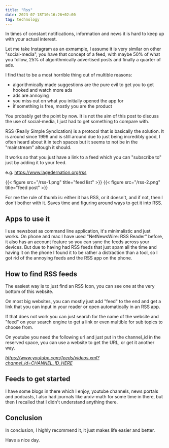 ```yaml
---
title: "Rss"
date: 2023-07-18T10:16:26+02:00
tag: technology
---
```


In times of constant notifications, information and news it is hard to
keep up with your actual interest.

Let me take Instagram as an exmample, I assume it is very similar on
other "social-media", you have that concept of a feed, with maybe 50%
of what you follow, 25% of algorithmically advertised posts and finally
a quarter of ads.

I find that to be a most horrible thing out of multible reasons:
-   algorithmically made suggestions are the pure evil to get you to get hooked and watch more ads
-   ads are annoying
-   you miss out on what you initially opened the app for
-   if something is free, mostly you are the product

You probably get the point by now. It is not the aim of this post to
discuss the use of social-media, I just had to get something to compare
with.

RSS (Really Simple Syndication) is a protocol that is basically the
solution. It is around since 1999 and is still around due to just being
incredibly good, I often heard about it in tech spaces but it seems to
not be in the "mainstream" altough it should.

It works so that you just have a link to a feed which you can
"subscribe to" just by adding it to your feed.

e.g. https://www.lagedernation.org/rss

{{< figure src="/rss-1.png" title="feed list" >}} 
{{< figure src="/rss-2.png" title="feed post" >}}

For me the rule of thumb is: either it has RSS, or it doesn't, and if
not, then I don't bother with it.
Saves time and figuring around ways to get it into RSS.

## Apps to use it
I use newsboat as command line application, it's minimalistic and just works.
On phone and mac I have used "NetNewsWire: RSS Reader" before,
it also has an account feature so you can sync the feeds across your
devices. But due to having had RSS feeds that just spam all the time and
having it on the phone I found it to be rather a distraction than a
tool, so I got rid of the annoying feeds and the RSS app on the phone.

## How to find RSS feeds
The easiest way is to just find an RSS Icon, you can see one at the very bottom of this website.

On most big websites, you can mostly just add "feed" to the end and
get a link that you can input in your reader or open automatically in an
RSS app.

If that does not work you can just search for the name of the website
and "feed" on your search engine to get a link or even multible for
sub topics to choose from.

On youtube you need the following url and just put in the channel_id in
the reserved space, you can use a website to get the URL, or get it
another way.

*https://www.youtube.com/feeds/videos.xml?channel_id=CHANNEL_ID_HERE*

## Feeds to get started
I have some blogs in there which I enjoy, youtube channels,
news portals and podcasts, I also had journals like arxiv-math for some
time in there, but then I recalled that I didn't understand anything there.

## Conclusion
In conclusion, I highly recommend it, it just makes life easier and
better.

Have a nice day.


